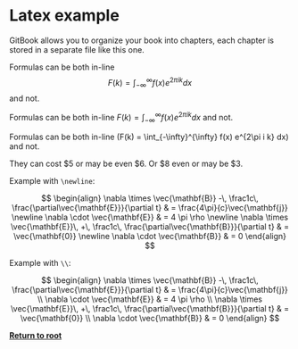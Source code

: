 # Latex example

GitBook allows you to organize your book into chapters, each chapter is stored in a separate file like this one.

Formulas can be both in-line $$F(k) = \int_{-\infty}^{\infty} f(x) e^{2\pi i k} dx$$ and not.

Formulas can be both in-line $F(k) = \int_{-\infty}^{\infty} f(x) e^{2\pi i k} dx$ and not.

Formulas can be both in-line \(F(k) = \int_{-\infty}^{\infty} f(x) e^{2\pi i k} dx\) and not.

They can cost $5 or may be even $6. Or \$8 even or may be \$3.

Example with `\newline`:

$$
\begin{align}
\nabla \times \vec{\mathbf{B}} -\, \frac1c\, \frac{\partial\vec{\mathbf{E}}}{\partial t} & = \frac{4\pi}{c}\vec{\mathbf{j}} \newline
\nabla \cdot \vec{\mathbf{E}} & = 4 \pi \rho \newline
\nabla \times \vec{\mathbf{E}}\, +\, \frac1c\, \frac{\partial\vec{\mathbf{B}}}{\partial t} & = \vec{\mathbf{0}} \newline
\nabla \cdot \vec{\mathbf{B}} & = 0
\end{align}
$$

Example with `\\`:

$$
\begin{align}
\nabla \times \vec{\mathbf{B}} -\, \frac1c\, \frac{\partial\vec{\mathbf{E}}}{\partial t} & = \frac{4\pi}{c}\vec{\mathbf{j}} \\
\nabla \cdot \vec{\mathbf{E}} & = 4 \pi \rho \\
\nabla \times \vec{\mathbf{E}}\, +\, \frac1c\, \frac{\partial\vec{\mathbf{B}}}{\partial t} & = \vec{\mathbf{0}} \\
\nabla \cdot \vec{\mathbf{B}} & = 0
\end{align}
$$


[**Return to root**](https://www.gitbook.com/book/kiwi0fruit/ultimate-question/details)

